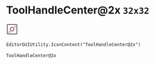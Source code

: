 # ToolHandleCenter@2x `32x32`
<img src="/img/ToolHandleCenter@2x.png" width=32 height=32>

``` CSharp
EditorGUIUtility.IconContent("ToolHandleCenter@2x")
```
```
ToolHandleCenter@2x
```
